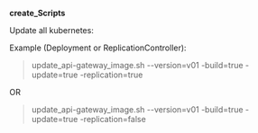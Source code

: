 **create_Scripts**

Update all kubernetes:

Example (Deployment or ReplicationController):

> update_api-gateway_image.sh --version=v01 -build=true -update=true -replication=true

OR

> update_api-gateway_image.sh --version=v01 -build=true -update=true -replication=false


